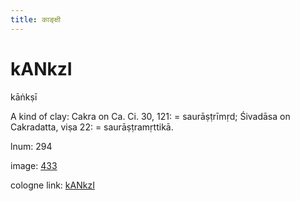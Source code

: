 ```yaml
---
title: काङ्क्षी
---
```


# kANkzI

kāṅkṣī  <div n="P" />A kind of clay: Cakra on Ca. Ci. 30, 121: = saurāṣṭrīmṛd; Śivadāsa on <div n="lb" />Cakradatta, viṣa 22: = saurāṣṭramṛttikā.

lnum: 294

image: [433](https://www.sanskrit-lexicon.uni-koeln.de/scans/csl-apidev/servepdf.php?dict=snp&page=433)

cologne link: [kANkzI](https://sanskrit-lexicon.uni-koeln.de/scans/csl-apidev/getword.php?dict=snp&key=kANkzI)

